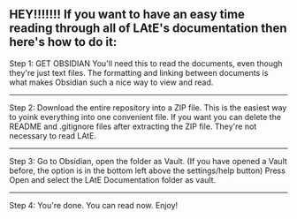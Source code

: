 HEY!!!!!!!
If you want to have an easy time reading through all of LAtE's documentation then here's how to do it:
---------------------------------------

Step 1: GET OBSIDIAN
You'll need this to read the documents, even though they're just text files.
The formatting and linking between documents is what makes Obsidian such a nice way to view and read.

---------------------------------------

Step 2: Download the entire repository into a ZIP file.
This is the easiest way to yoink everything into one convenient file.
If you want you can delete the README and .gitignore files after extracting the ZIP file. They're not necessary to read LAtE.

---------------------------------------

Step 3: Go to Obsidian, open the folder as Vault.
(If you have opened a Vault before, the option is in the bottom left above the settings/help button)
Press Open and select the LAtE Documentation folder as vault.

---------------------------------------

Step 4: You're done. You can read now. Enjoy!
